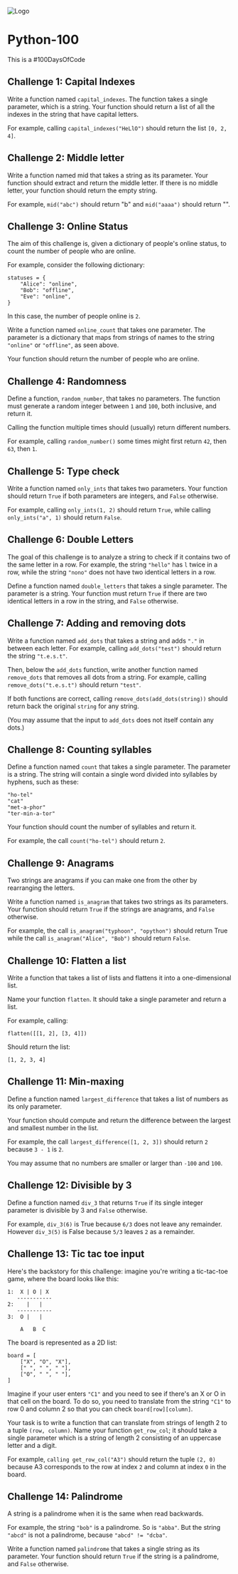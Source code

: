 ![Logo](images/logo.png)
# Python-100
This is a #100DaysOfCode

## Challenge 1: Capital Indexes
Write a function named ```capital_indexes```. The function takes a single parameter, which is a string. Your function should return a list of all the indexes in the string that have capital letters.

For example, calling ```capital_indexes("HeLlO")``` should return the list ```[0, 2, 4]```.

## Challenge 2: Middle letter
Write a function named mid that takes a string as its parameter. Your function should extract and return the middle letter. If there is no middle letter, your function should return the empty string.

For example, ```mid("abc")``` should return "b" and ```mid("aaaa")``` should return "".

## Challenge 3: Online Status

The aim of this challenge is, given a dictionary of people's online status, to count the number of people who are online.

For example, consider the following dictionary:

```
statuses = {
    "Alice": "online",
    "Bob": "offline",
    "Eve": "online",
}
```

In this case, the number of people online is ```2```.

Write a function named ```online_count``` that takes one parameter. The parameter is a dictionary that maps from strings of names to the string ```"online"``` or ```"offline"```, as seen above.

Your function should return the number of people who are online.

## Challenge 4: Randomness

Define a function, ```random_number```, that takes no parameters. The function must generate a random integer between ```1``` and ```100```, both inclusive, and return it.

Calling the function multiple times should (usually) return different numbers.

For example, calling ```random_number()``` some times might first return ```42```, then ```63```, then ```1```.

## Challenge 5: Type check

Write a function named ```only_ints``` that takes two parameters. Your function should return ```True``` if both parameters are integers, and ```False``` otherwise.

For example, calling ```only_ints(1, 2)``` should return ```True```, while calling ```only_ints("a", 1)``` should return ```False```.
## Challenge 6: Double Letters

The goal of this challenge is to analyze a string to check if it contains two of the same letter in a row. For example, the string ```"hello"``` has ```l``` twice in a row, while the string ```"nono"``` does not have two identical letters in a row.

Define a function named ```double_letters``` that takes a single parameter. The parameter is a string. Your function must return ```True``` if there are two identical letters in a row in the string, and ```False``` otherwise.

## Challenge 7: Adding and removing dots

Write a function named ```add_dots``` that takes a string and adds ```"."``` in between each letter. For example, calling ```add_dots("test")``` should return the string ```"t.e.s.t"```.

Then, below the ```add_dots``` function, write another function named ```remove_dots``` that removes all dots from a string. For example, calling ```remove_dots("t.e.s.t")``` should return ```"test"```.

If both functions are correct, calling ```remove_dots(add_dots(string))``` should return back the original ```string``` for any string.

(You may assume that the input to ```add_dots``` does not itself contain any dots.)

## Challenge 8: Counting syllables

Define a function named ```count``` that takes a single parameter. The parameter is a string. The string will contain a single word divided into syllables by hyphens, such as these:

```
"ho-tel"
"cat"
"met-a-phor"
"ter-min-a-tor"
```

Your function should count the number of syllables and return it.

For example, the call ```count("ho-tel")``` should return ```2```.

## Challenge 9: Anagrams

Two strings are anagrams if you can make one from the other by rearranging the letters.

Write a function named ```is_anagram``` that takes two strings as its parameters. Your function should return ```True``` if the strings are anagrams, and ```False``` otherwise.

For example, the call ```is_anagram("typhoon", "opython")``` should return True while the call ```is_anagram("Alice", "Bob")``` should return ```False```.

## Challenge 10: Flatten a list

Write a function that takes a list of lists and flattens it into a one-dimensional list.

Name your function ```flatten```. It should take a single parameter and return a list.

For example, calling:

```
flatten([[1, 2], [3, 4]])
```

Should return the list:

```
[1, 2, 3, 4]
```

## Challenge 11: Min-maxing

Define a function named ```largest_difference``` that takes a list of numbers as its only parameter.

Your function should compute and return the difference between the largest and smallest number in the list.

For example, the call ```largest_difference([1, 2, 3])``` should return ```2``` because ```3 - 1``` is ```2```.

You may assume that no numbers are smaller or larger than ```-100``` and ```100```.

## Challenge 12: Divisible by 3

Define a function named ```div_3``` that returns ```True``` if its single integer parameter is divisible by 3 and ```False``` otherwise.

For example, ```div_3(6)``` is True because ```6/3``` does not leave any remainder. However ```div_3(5)``` is False because ```5/3``` leaves ```2``` as a remainder.

## Challenge 13: Tic tac toe input

Here's the backstory for this challenge: imagine you're writing a tic-tac-toe game, where the board looks like this:

```
1:  X | O | X
   -----------
2:    |   |  
   -----------
3:  O |   |

    A   B  C
```
The board is represented as a 2D list:
```
board = [
    ["X", "O", "X"],
    [" ", " ", " "],
    ["O", " ", " "],
]
```
Imagine if your user enters ```"C1"``` and you need to see if there's an X or O in that cell on the board. To do so, you need to translate from the string ```"C1"``` to row 0 and column 2 so that you can check ```board[row][column]```.

Your task is to write a function that can translate from strings of length 2 to a tuple ```(row, column)```. Name your function ```get_row_col```; it should take a single parameter which is a string of length 2 consisting of an uppercase letter and a digit.

For example, ```calling get_row_col("A3")``` should return the tuple ```(2, 0)``` because A3 corresponds to the row at index ```2``` and column at index ```0``` in the board.


## Challenge 14: Palindrome

A string is a palindrome when it is the same when read backwards.

For example, the string ```"bob"``` is a palindrome. So is ```"abba"```. But the string ```"abcd"``` is not a palindrome, because ```"abcd" != "dcba"```.

Write a function named ```palindrome``` that takes a single string as its parameter. Your function should return ```True``` if the string is a palindrome, and ```False``` otherwise.
